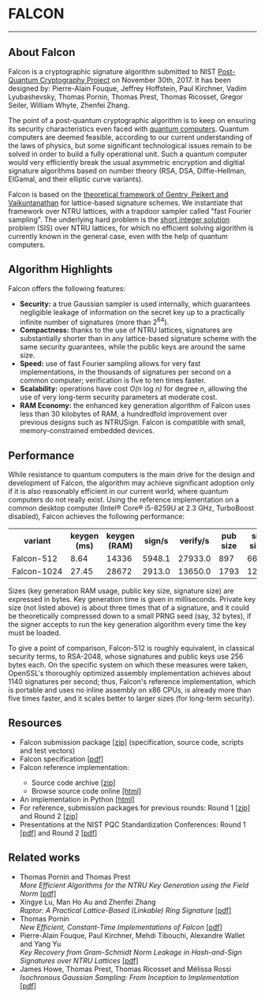 # FALCON

<!DOCTYPE html>
<html>
<head>
<meta charset="utf-8" />
<meta http-equiv="Content-Type" content="text/html; charset=utf-8" />
<meta http-equiv="x-ua-compatible" content="ie=edge,chrome=1" />

<meta name="description" content="" />
<meta name="keywords" content="" />

<meta http-equiv="Content-Language" content="EN" />
<meta name="Language" content="EN" />
<meta name="viewport" content="width=960, initial-scale=0.33, maximum-sclae=1" />
<link rel="stylesheet" href="default.css" />
</head>

<body>


<hr />

<h2>About <span class="falconfont">Falcon</span></h2>

<p><span class="falconfont">Falcon</span> is a cryptographic signature
algorithm submitted to NIST <a
href="https://csrc.nist.gov/projects/post-quantum-cryptography">Post-Quantum
Cryptography Project</a> on November 30th, 2017. It has been designed
by: Pierre-Alain Fouque, Jeffrey Hoffstein, Paul Kirchner, Vadim
Lyubashevsky, Thomas Pornin, Thomas Prest, Thomas Ricosset, Gregor
Seiler, William Whyte, Zhenfei Zhang.</p>

<p>The point of a post-quantum cryptographic algorithm is to keep on
ensuring its security characteristics even faced with <a
href="https://en.wikipedia.org/wiki/Quantum_computing">quantum
computers</a>. Quantum computers are deemed feasible, according to our
current understanding of the laws of physics, but some significant
technological issues remain to be solved in order to build a fully
operational unit. Such a quantum computer would very efficiently break
the usual asymmetric encryption and digitial signature algorithms based
on number theory (RSA, DSA, Diffie-Hellman, ElGamal, and their elliptic
curve variants).

<p><span class="falconfont">Falcon</span> is based on the <a
href="https://eprint.iacr.org/2007/432">theoretical framework of Gentry,
Peikert and Vaikuntanathan</a> for lattice-based signature schemes. We
instantiate that framework over NTRU lattices, with a trapdoor sampler
called "fast Fourier sampling". The underlying hard problem is the <a
href="https://en.wikipedia.org/wiki/Short_integer_solution_problem">short
integer solution</a> problem (SIS) over NTRU lattices, for which no
efficient solving algorithm is currently known in the general case, even
with the help of quantum computers.</p>

<h2>Algorithm Highlights</h2>

<p><span class="falconfont">Falcon</span> offers the following features:</p>
<ul>
<li><strong>Security:</strong> a true Gaussian sampler is used internally,
which guarantees negligible leakage of information on the secret key up to
a practically infinite number of signatures (more than 2<sup>64</sup>).
<li><strong>Compactness:</strong> thanks to the use of NTRU lattices,
signatures are substantially shorter than in any lattice-based signature
scheme with the same security guarantees, while the public keys are
around the same size.</li>
<li><strong>Speed:</strong> use of fast Fourier sampling allows for very
fast implementations, in the thousands of signatures per second on a
common computer; verification is five to ten times faster.</li>
<li><strong>Scalability:</strong> operations have cost <em>O(n</em> log
<em>n)</em> for degree <em>n</em>, allowing the use of very long-term
security parameters at moderate cost.
<li><strong>RAM Economy:</strong> the enhanced key generation algorithm
of <span class="falconfont">Falcon</span> uses less than 30 kilobytes
of RAM, a hundredfold improvement over previous designs such as
NTRUSign. <span class="falconfont">Falcon</span> is compatible with
small, memory-constrained embedded devices.</li>
</ul>

<h2>Performance</h2>

<p>While resistance to quantum computers is the main drive for the
design and development of <span class="falconfont">Falcon</span>, the
algorithm may achieve significant adoption only if it is also reasonably
efficient in our current world, where quantum computers do not really
exist. Using the reference implementation on a common desktop computer
(Intel® Core® i5-8259U at 2.3 GHz, TurboBoost disabled), <span
class="falconfont">Falcon</span> achieves the following performance:</p>

<table>
<tr class="titlerow">
  <th>variant</th>
  <th>keygen (ms)</th>
  <th>keygen (RAM)</th>
  <th>sign/s</th>
  <th>verify/s</th>
  <th>pub size</th>
  <th>sig size</th>
</tr>
<tr>
  <td><span class="falconfont">Falcon</span>-512</td>
  <td class="values">8.64</td>
  <td class="values">14336</td>
  <td class="values">5948.1</td>
  <td class="values">27933.0</td>
  <td class="values">897</td>
  <td class="values">666</td>
</tr>
<tr>
  <td><span class="falconfont">Falcon</span>-1024</td>
  <td class="values">27.45</td>
  <td class="values">28672</td>
  <td class="values">2913.0</td>
  <td class="values">13650.0</td>
  <td class="values">1793</td>
  <td class="values">1280</td>
</tr>
</table>

<p>Sizes (key generation RAM usage, public key size, signature size) are
expressed in bytes. Key generation time is given in milliseconds.
Private key size (not listed above) is about three times that of a
signature, and it could be theoretically compressed down to a small PRNG
seed (say, 32 bytes), if the signer accepts to run the key generation
algorithm every time the key must be loaded.</p>

<p>To give a point of comparison, <span
class="falconfont">Falcon</span>-512 is roughly equivalent, in classical
security terms, to RSA-2048, whose signatures and public keys use 256
bytes each. On the specific system on which these measures were taken,
OpenSSL's thoroughly optimized assembly implementation achieves about
1140 signatures per second; thus, <span
class="falconfont">Falcon</span>'s reference implementation, which is
portable and uses no inline assembly on x86 CPUs, is already more than
five times faster, and it scales better to larger sizes (for long-term
security).</p>

<h2>Resources</h2>

<ul>
<li><span class="falconfont">Falcon</span> submission package <a href="falcon-round3.zip">[zip]</a> (specification, source code, scripts and test vectors)</li>
<li><span class="falconfont">Falcon</span> specification <a href="falcon.pdf">[pdf]</a></li>
<li><span class="falconfont">Falcon</span> reference implementation:</li>
  <ul>
  <li>Source code archive <a href="Falcon-impl-round3.zip">[zip]</a></li>
  <li>Browse source code online <a href="impl/falcon.h.html">[html]</a></li>
  </ul>
<li>An implementation in Python <a href="https://github.com/tprest/falcon.py">[html]</a></li>
<li>For reference, submission packages for previous rounds: Round 1 <a href="falcon-round1.zip">[zip]</a> and Round 2 <a href="falcon-round2.zip">[zip]</a></li>
<li>Presentations at the NIST PQC Standardization Conferences: Round 1 <a href="https://csrc.nist.gov/CSRC/media/Presentations/Falcon/images-media/Falcon-April2018.pdf">[pdf]</a> and Round 2 <a href="https://csrc.nist.gov/CSRC/media/Presentations/falcon-round-2-presentation/images-media/falcon-prest.pdf">[pdf]</a></li>
</ul>


<h2>Related works</h2>

<ul>
<li>Thomas Pornin and Thomas Prest <br>
  <i>More Efficient Algorithms for the NTRU Key Generation using the Field Norm</i> <a href="https://eprint.iacr.org/2019/015.pdf">[pdf]</a>
<li> Xingye Lu, Man Ho Au and Zhenfei Zhang <br>
  <i> Raptor: A Practical Lattice-Based (Linkable) Ring Signature</i> <a href="https://eprint.iacr.org/2018/857.pdf">[pdf]</a>
<li> Thomas Pornin <br>
  <i> New Efficient, Constant-Time Implementations of Falcon</i> <a href="https://eprint.iacr.org/2019/893.pdf">[pdf]</a>
<li> Pierre-Alain Fouque, Paul Kirchner, Mehdi Tibouchi, Alexandre Wallet and Yang Yu <br>
  <i> Key Recovery from Gram-Schmidt Norm Leakage in Hash-and-Sign Signatures over NTRU Lattices</i> <a href="https://eprint.iacr.org/2019/1180.pdf">[pdf]</a>
<li> James Howe, Thomas Prest, Thomas Ricosset and Mélissa Rossi <br>
  <i> Isochronous Gaussian Sampling: From Inception to Implementation</i> <a href="https://eprint.iacr.org/2019/1411.pdf">[pdf]</a>
</ul>
</body>
</html>
